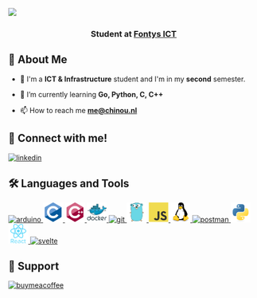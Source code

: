 <p align="left"><img src="https://db3pap001files.storage.live.com/y4myMdjnvuVvTQlHK4CMzlxm92Wi6XWPQgLI6vyU2ciqzhfDXt-Dz8G0ls79dkS-y5KVzjKY2NoH0WGjgaNqXxmA9xhN65BDMNip22aCCqei6NlBtE6iJhjatdzEuKpthNtINTdsgpW3GzuvywR12im2XfewpedZmKa26Dxu0Q1DoudZFW-wqOVQwm-ZEWw7HHg?width=5000&height=479&cropmode=none">
<h3 align="center">Student at <a href="https://fontys.nl/Over-Fontys/Fontys-Hogeschool-ICT.htm">Fontys ICT</a></h3>

## 🚀 About Me

- 📖 I'm a **ICT & Infrastructure** student and I'm in my **second** semester.

- 🌱 I’m currently learning **Go, Python, C, C++**

- 📫 How to reach me **me@chinou.nl**

## 💬 Connect with me!

[![linkedin](https://img.shields.io/badge/linkedin-0A66C2?style=for-the-badge&logo=linkedin&logoColor=white)](https://www.linkedin.com/in/chinouvanmaris/)

## 🛠 Languages and Tools
<p align="left"> <a href="https://www.arduino.cc/" target="_blank" rel="noreferrer"> <img src="https://cdn.worldvectorlogo.com/logos/arduino-1.svg" alt="arduino" width="40" height="40"/> </a> <a href="https://www.cprogramming.com/" target="_blank" rel="noreferrer"> <img src="https://raw.githubusercontent.com/devicons/devicon/master/icons/c/c-original.svg" alt="c" width="40" height="40"/> </a> <a href="https://www.w3schools.com/cpp/" target="_blank" rel="noreferrer"> <img src="https://raw.githubusercontent.com/devicons/devicon/master/icons/cplusplus/cplusplus-original.svg" alt="cplusplus" width="40" height="40"/> </a> <a href="https://www.docker.com/" target="_blank" rel="noreferrer"> <img src="https://raw.githubusercontent.com/devicons/devicon/master/icons/docker/docker-original-wordmark.svg" alt="docker" width="40" height="40"/> </a> <a href="https://git-scm.com/" target="_blank" rel="noreferrer"> <img src="https://www.vectorlogo.zone/logos/git-scm/git-scm-icon.svg" alt="git" width="40" height="40"/> </a> <a href="https://golang.org" target="_blank" rel="noreferrer"> <img src="https://raw.githubusercontent.com/devicons/devicon/master/icons/go/go-original.svg" alt="go" width="40" height="40"/> </a> <a href="https://developer.mozilla.org/en-US/docs/Web/JavaScript" target="_blank" rel="noreferrer"> <img src="https://raw.githubusercontent.com/devicons/devicon/master/icons/javascript/javascript-original.svg" alt="javascript" width="40" height="40"/> </a> <a href="https://www.linux.org/" target="_blank" rel="noreferrer"> <img src="https://raw.githubusercontent.com/devicons/devicon/master/icons/linux/linux-original.svg" alt="linux" width="40" height="40"/> </a> <a href="https://postman.com" target="_blank" rel="noreferrer"> <img src="https://www.vectorlogo.zone/logos/getpostman/getpostman-icon.svg" alt="postman" width="40" height="40"/> </a> <a href="https://www.python.org" target="_blank" rel="noreferrer"> <img src="https://raw.githubusercontent.com/devicons/devicon/master/icons/python/python-original.svg" alt="python" width="40" height="40"/> </a> <a href="https://reactjs.org/" target="_blank" rel="noreferrer"> <img src="https://raw.githubusercontent.com/devicons/devicon/master/icons/react/react-original-wordmark.svg" alt="react" width="40" height="40"/> </a> <a href="https://svelte.dev" target="_blank" rel="noreferrer"> <img src="https://upload.wikimedia.org/wikipedia/commons/1/1b/Svelte_Logo.svg" alt="svelte" width="40" height="40"/> </a> </p>

## 💸 Support

[![buymeacoffee](https://db3pap001files.storage.live.com/y4mOKfuYQUqlBgZ9veV2yQaQNh8AscqP0rjS0HJ9xEVISQbeIgNofWCAGPI2SgWQmQFz1ozX34iZGQUrs_MoyGzrCCnKqPyd_iKH9U6xAkpVXt2MKL3YSgfLJer_E0d9saSPWknESDF6GZ6b-EA1HgeaUZDGwIuTUAQwAgsCM79XQwoeBQEFWxnNAtWGrGEU135?width=150&height=100&cropmode=none)](https://www.buymeacoffee.com/chinouvm)


